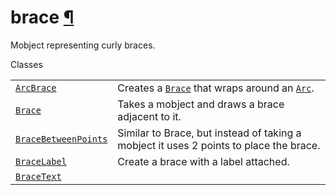 # brace [¶](https://docs.manim.community/en/stable/reference/manim.mobject.svg.brace.html\#module-manim.mobject.svg.brace "Link to this heading")

Mobject representing curly braces.

Classes

|     |     |
| --- | --- |
| [`ArcBrace`](https://docs.manim.community/en/stable/reference/manim.mobject.svg.brace.ArcBrace.html#manim.mobject.svg.brace.ArcBrace "manim.mobject.svg.brace.ArcBrace") | Creates a [`Brace`](https://docs.manim.community/en/stable/reference/manim.mobject.svg.brace.Brace.html#manim.mobject.svg.brace.Brace "manim.mobject.svg.brace.Brace") that wraps around an [`Arc`](https://docs.manim.community/en/stable/reference/manim.mobject.geometry.arc.Arc.html#manim.mobject.geometry.arc.Arc "manim.mobject.geometry.arc.Arc"). |
| [`Brace`](https://docs.manim.community/en/stable/reference/manim.mobject.svg.brace.Brace.html#manim.mobject.svg.brace.Brace "manim.mobject.svg.brace.Brace") | Takes a mobject and draws a brace adjacent to it. |
| [`BraceBetweenPoints`](https://docs.manim.community/en/stable/reference/manim.mobject.svg.brace.BraceBetweenPoints.html#manim.mobject.svg.brace.BraceBetweenPoints "manim.mobject.svg.brace.BraceBetweenPoints") | Similar to Brace, but instead of taking a mobject it uses 2 points to place the brace. |
| [`BraceLabel`](https://docs.manim.community/en/stable/reference/manim.mobject.svg.brace.BraceLabel.html#manim.mobject.svg.brace.BraceLabel "manim.mobject.svg.brace.BraceLabel") | Create a brace with a label attached. |
| [`BraceText`](https://docs.manim.community/en/stable/reference/manim.mobject.svg.brace.BraceText.html#manim.mobject.svg.brace.BraceText "manim.mobject.svg.brace.BraceText") |  |